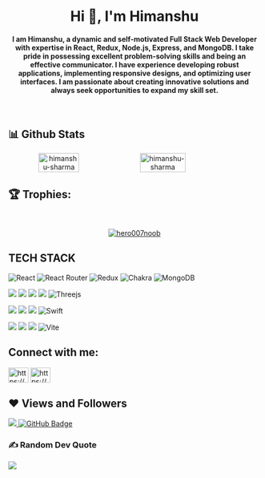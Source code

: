 <h1 align="center" >Hi 👋, I'm Himanshu</h1>
<h4 align="center">
I am Himanshu, a dynamic and self-motivated Full Stack Web Developer with expertise in React, Redux, Node.js, Express, and MongoDB. I take pride in possessing excellent problem-solving skills and being an effective communicator. I have experience developing robust applications, implementing responsive designs, and optimizing user interfaces. I am passionate about creating innovative solutions and always seek opportunities to expand my skill set.
</h4>
<!-- - 🔭 I am a Full Stack Developer from Masai school and looking for a career as a Full Stack Developer.
- 👯 I’m looking to collaborate on any awesome projects -->

<br/>

<!-- [![GitHub stats](https://github-readme-stats.vercel.app/api?username=hero007noob&count_private=true&show_icons=true&line_height=21&theme=onedark)](https://github.com/anuraghazra/github-readme-stats)

[![GitHub Streak](http://github-readme-streak-stats.herokuapp.com?user=hero007noob&theme=onedark&date_format=M%20j%5B%2C%20Y%5D)](https://git.io/streak-stats) -->

## 📊 Github Stats
<div align="center" style="display: flex; flex-wrap: nowrap;">
    <img width="40%" src="https://github-readme-stats.vercel.app/api?username=hero007noob&count_private=true&show_icons=true&theme=onedark" alt="himanshu-sharma" />
    <img width="42.4%" src="http://github-readme-streak-stats.herokuapp.com?user=hero007noob&theme=onedark&date_format=M%20j%5B%2C%20Y%5D" alt="himanshu-sharma" />
    
</div>

<!-- <br/>
<p align="center"> <a href="https://github.com/hero007noob/github-profile-views-counter">
    <img src="https://komarev.com/ghpvc/?username=hero007noob">
</a> </p> -->

## 🏆 Trophies:
<br/>
<p align="center"> <a href="https://github.com/ryo-ma/github-profile-trophy"><img src="https://github-profile-trophy.vercel.app/?username=hero007noob&theme=onedark" alt="hero007noob" /></a> </p>

## TECH STACK

![React](https://img.shields.io/badge/react-%2320232a.svg?style=for-the-badge&logo=react&logoColor=%2361DAFB) ![React Router](https://img.shields.io/badge/React_Router-CA4245?style=for-the-badge&logo=react-router&logoColor=white) ![Redux](https://img.shields.io/badge/redux-%23593d88.svg?style=for-the-badge&logo=redux&logoColor=white) ![Chakra](https://img.shields.io/badge/chakra-%234ED1C5.svg?style=for-the-badge&logo=chakraui&logoColor=white) ![MongoDB](https://img.shields.io/badge/MongoDB-%234ea94b.svg?style=for-the-badge&logo=mongodb&logoColor=white)

<img src="https://img.shields.io/badge/HTML5-E34F26?style=for-the-badge&logo=html5&logoColor=white"/> <img src="https://img.shields.io/badge/CSS3-1572B6?style=for-the-badge&logo=css3&logoColor=white"/> <img src="https://img.shields.io/badge/JavaScript-323330?style=for-the-badge&logo=javascript&logoColor=F7DF1E"/> <img src="https://img.shields.io/badge/Bootstrap-563D7C?style=for-the-badge&logo=bootstrap&logoColor=white"/>  ![Threejs](https://img.shields.io/badge/threejs-black?style=for-the-badge&logo=three.js&logoColor=white)


<img src="https://img.shields.io/badge/Node.js-339933?style=for-the-badge&logo=nodedotjs&logoColor=white"/> <img src="https://img.shields.io/badge/Express.js-000000?style=for-the-badge&logo=express&logoColor=white"/>  <img src="https://img.shields.io/badge/java-%23ED8B00.svg?style=for-the-badge&logo=java&logoColor=white"/> ![Swift](https://img.shields.io/badge/swift-F54A2A?style=for-the-badge&logo=swift&logoColor=white)


<img src="https://img.shields.io/badge/npm-CB3837?style=for-the-badge&logo=npm&logoColor=white"/> <img src="https://img.shields.io/badge/GitHub-100000?style=for-the-badge&logo=github&logoColor=white"/>  <img src="https://img.shields.io/badge/GIT-E44C30?style=for-the-badge&logo=git&logoColor=white"/> ![Vite](https://img.shields.io/badge/vite-%23646CFF.svg?style=for-the-badge&logo=vite&logoColor=white)


## Connect with me:
<p align="left">  
<a href="https://www.linkedin.com/in/himanshu-s-747a0b133/" target="blank"><img align="center" src="https://raw.githubusercontent.com/rahuldkjain/github-profile-readme-generator/master/src/images/icons/Social/linked-in-alt.svg" alt="https://www.linkedin.com/in/himanshu-s-747a0b133/" height="30" width="40" /></a> 
<a href="https://www.instagram.com/imlosthero/" target="blank"><img align="center" src="https://raw.githubusercontent.com/rahuldkjain/github-profile-readme-generator/master/src/images/icons/Social/instagram.svg" alt="https://www.instagram.com/imlosthero/" height="30" width="40" /></a>
</p>

## ❤ Views and Followers

<a href="https://github.com/hero007noob/github-profile-views-counter">
    <img src="https://komarev.com/ghpvc/?username=hero007noob">
</a>
<a href="https://github.com/hero007noob?tab=followers"><img src="https://img.shields.io/github/followers/hero007noob?label=Followers&style=social" alt="GitHub Badge"></a>

### ✍️ Random Dev Quote
![](https://quotes-github-readme.vercel.app/api?type=horizontal&theme=dark)
<!--
**hero007noob/hero007noob** is a ✨ _special_ ✨ repository because its `README.md` (this file) appears on your GitHub profile.

Here are some ideas to get you started:

- 🔭 I’m currently working on ...
- 🌱 I’m currently learning ...
- 👯 I’m looking to collaborate on ...
- 🤔 I’m looking for help with ...
- 💬 Ask me about ...
- 📫 How to reach me: ...
- 😄 Pronouns: ...
- ⚡ Fun fact: ...
-->

